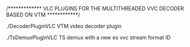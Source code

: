 /************* VLC PLUGINS FOR THE MULTITHREADED VVC DECODER BASED ON VTM  ************/


./DecoderPluginVLC
  VTM video decoder plugin

./TsDemuxPluginVLC
  TS demux with a new es vvc stream format ID